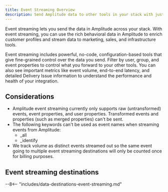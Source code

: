 ```yaml
---
title: Event Streaming Overview
description: Send Amplitude data to other tools in your stack with just a few clicks, using no-code event streaming integrations. 
---
```


Event streaming lets you send the data in Amplitude across your stack. With event streaming, you can use the rich behavioral data in Amplitude to enrich customer profiles and stream data to marketing, sales, and infrastructure tools.

Event streaming includes powerful, no-code, configuration-based tools that give fine-grained control over the data you send. Filter by user, group, and event properties to control what you forward to your other tools. You can also see important metrics like event volume, end-to-end latency, and detailed Delivery Issue information to understand the performance and health of your integration. 

## Considerations

- Amplitude event streaming currently only supports raw (untransformed) events, event properties, and user properties. Transformed events and properties (such as merged properties) can't be sent.
- The following keywords can't be used as event names when streaming events from Amplitude:
    - _all
    - _identify
- We track volume as distinct events streamed out so the same event going to multiple event streaming destinations will only be counted once for billing purposes.

## Event streaming destinations

--8<-- "includes/data-destinations-event-streaming.md"
